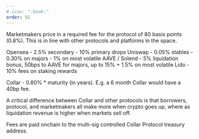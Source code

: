 ```yaml
---
# icon: ":book:"
order: 91
---
```


Marketmakers price in a required fee for the protocol of 80 basis points (0.8%). This is in line with other protocols and platforms in the space.

Opensea - 2.5% secondary - 10% primary drops
Uniswap - 0.05% stables - 0.30% on majors - 1% on most volatile
AAVE / Solend - 5% liquidation bonus, 50bps to AAVE for majors, up to 15% + 1.5% on most volatile
Lido - 10% fees on staking rewards

Collar - 0.80% \* maturity (in years). E.g. a 6 month Collar would have a 40bp fee.

A critical difference between Collar and other protocols is that borrowers, protocol, and marketmakers all make more when crypto goes up, where as liquidation revenue is higher when markets sell off.

Fees are paid onchain to the multi-sig controlled Collar Protocol treasury address.
